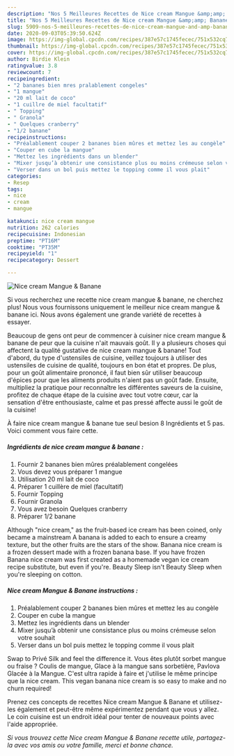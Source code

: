```yaml
---
description: "Nos 5 Meilleures Recettes de Nice cream Mangue &amp;amp; Banane"
title: "Nos 5 Meilleures Recettes de Nice cream Mangue &amp;amp; Banane"
slug: 5909-nos-5-meilleures-recettes-de-nice-cream-mangue-and-amp-banane
date: 2020-09-03T05:39:50.624Z
image: https://img-global.cpcdn.com/recipes/387e57c1745fecec/751x532cq70/nice-cream-mangue-banane-photo-principale-de-la-recette.jpg
thumbnail: https://img-global.cpcdn.com/recipes/387e57c1745fecec/751x532cq70/nice-cream-mangue-banane-photo-principale-de-la-recette.jpg
cover: https://img-global.cpcdn.com/recipes/387e57c1745fecec/751x532cq70/nice-cream-mangue-banane-photo-principale-de-la-recette.jpg
author: Birdie Klein
ratingvalue: 3.8
reviewcount: 7
recipeingredient:
- "2 bananes bien mres pralablement congeles"
- "1 mangue"
- "20 ml lait de coco"
- "1 cuillre de miel facultatif"
- " Topping"
- " Granola"
- " Quelques cranberry"
- "1/2 banane"
recipeinstructions:
- "Préalablement couper 2 bananes bien mûres et mettez les au congèle"
- "Couper en cube la mangue"
- "Mettez les ingrédients dans un blender"
- "Mixer jusqu’à obtenir une consistance plus ou moins crémeuse selon votre souhait"
- "Verser dans un bol puis mettez le topping comme il vous plait"
categories:
- Resep
tags:
- nice
- cream
- mangue

katakunci: nice cream mangue 
nutrition: 262 calories
recipecuisine: Indonesian
preptime: "PT16M"
cooktime: "PT35M"
recipeyield: "1"
recipecategory: Dessert

---
```



![Nice cream Mangue &amp; Banane](https://img-global.cpcdn.com/recipes/387e57c1745fecec/751x532cq70/nice-cream-mangue-banane-photo-principale-de-la-recette.jpg)

Si vous recherchez une recette nice cream mangue &amp; banane, ne cherchez plus! Nous vous fournissons uniquement le meilleur nice cream mangue &amp; banane ici. Nous avons également une grande variété de recettes à essayer.

Beaucoup de gens ont peur de commencer à cuisiner nice cream mangue &amp; banane de peur que la cuisine n'ait mauvais goût. Il y a plusieurs choses qui affectent la qualité gustative de nice cream mangue &amp; banane! Tout d'abord, du type d'ustensiles de cuisine, veillez toujours à utiliser des ustensiles de cuisine de qualité, toujours en bon état et propres. De plus, pour un goût alimentaire prononcé, il faut bien sûr utiliser beaucoup d'épices pour que les aliments produits n'aient pas un goût fade. Ensuite, multipliez la pratique pour reconnaître les différentes saveurs de la cuisine, profitez de chaque étape de la cuisine avec tout votre cœur, car la sensation d'être enthousiaste, calme et pas pressé affecte aussi le goût de la cuisine!

<!--inarticleads1-->

À faire nice cream mangue &amp; banane tue seul besion 8 Ingrédients et 5 pas. Voici comment vous faire cette.

##### Ingrédients de nice cream mangue &amp; banane :

1. Fournir 2 bananes bien mûres préalablement congelées
1. Vous devez vous préparer 1 mangue
1. Utilisation 20 ml lait de coco
1. Préparer 1 cuillère de miel (facultatif)
1. Fournir  Topping
1. Fournir  Granola
1. Vous avez besoin  Quelques cranberry
1. Préparer 1/2 banane


Although &#34;nice cream,&#34; as the fruit-based ice cream has been coined, only became a mainstream A banana is added to each to ensure a creamy texture, but the other fruits are the stars of the show. Banana nice cream is a frozen dessert made with a frozen banana base. If you have frozen Banana nice cream was first created as a homemade vegan ice cream recipe substitute, but even if you&#39;re. Beauty Sleep isn&#39;t Beauty Sleep when you&#39;re sleeping on cotton. 

<!--inarticleads2-->

##### Nice cream Mangue &amp; Banane instructions :

1. Préalablement couper 2 bananes bien mûres et mettez les au congèle
1. Couper en cube la mangue
1. Mettez les ingrédients dans un blender
1. Mixer jusqu’à obtenir une consistance plus ou moins crémeuse selon votre souhait
1. Verser dans un bol puis mettez le topping comme il vous plait


Swap to Privé Silk and feel the difference it. Vous êtes plutôt sorbet mangue ou fraise ? Coulis de mangue, Glace à la mangue sans sorbetière, Pavlova Glacée à la Mangue. C&#39;est ultra rapide à faire et j&#39;utilise le même principe que la nice cream. This vegan banana nice cream is so easy to make and no churn required! 

<!--inarticleads1-->

<p>
Prenez ces concepts de recettes Nice cream Mangue &amp; Banane et utilisez-les également et peut-être même expérimentez pendant que vous y allez. Le coin cuisine est un endroit idéal pour tenter de nouveaux points avec l'aide appropriée.
</p>

<p>
<i>Si vous trouvez cette Nice cream Mangue &amp; Banane recette utile, partagez-la avec vos amis ou votre famille, merci et bonne chance.</i>
</p>
